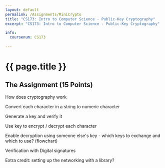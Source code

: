 ```yaml
---
layout: default
permalink: /Assignments/MiniCrypto
title: "CS173: Intro to Computer Science - Public-Key Cryptography"
excerpt: "CS173: Intro to Computer Science - Public-Key Cryptography"

info:
  coursenum: CS173
  
---
```

# {{ page.title }}

## The Assignment (15 Points)

How does cryptography work

Convert each character in a string to numeric character

Generate a key and verify it

Use key to encrypt / decrypt each character

Enable decryption using someone else's key - which keys to exchange and which to use? (flowchart)

Verification with Digital signatures

Extra credit: setting up the networking with a library?

[^Mongan2012]: William M. Mongan. 2012. An integrated introduction to network protocols and cryptography to high school students (abstract only). In Proceedings of the 43rd ACM technical symposium on Computer Science Education (SIGCSE ’12). Association for Computing Machinery, New York, NY, USA, 664. DOI:[https://doi.org/10.1145/2157136.2157364](https://doi.org/10.1145/2157136.2157364)